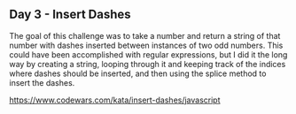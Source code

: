 ## Day 3 - Insert Dashes

The goal of this challenge was to take a number and return a string of that number with dashes inserted between instances of two odd numbers. This could have been accomplished with regular expressions, but I did it the long way by creating a string, looping through it and keeping track of the indices where dashes should be inserted, and then using the splice method to insert the dashes.

https://www.codewars.com/kata/insert-dashes/javascript